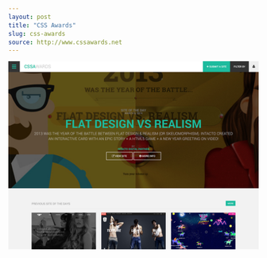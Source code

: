 ```yaml
---
layout: post
title: "CSS Awards"
slug: css-awards
source: http://www.cssawards.net
---
```


<img src="/assets/img/screenshots/css-awards.jpg">
